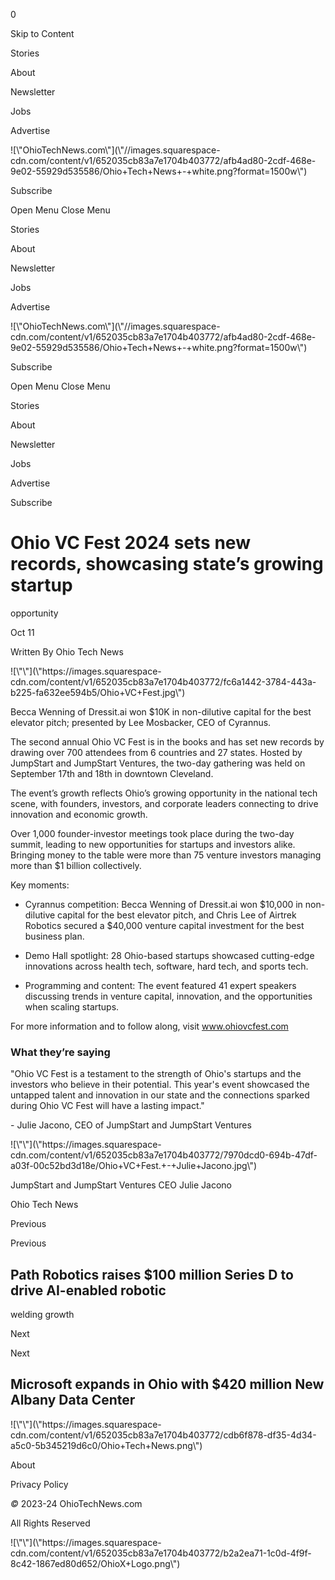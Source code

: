 0

Skip to Content

Stories

About

Newsletter

Jobs

Advertise

![\\"OhioTechNews.com\\"](\\"//images.squarespace-
cdn.com/content/v1/652035cb83a7e1704b403772/afb4ad80-2cdf-468e-9e02-55929d535586/Ohio+Tech+News+-+white.png?format=1500w\\")

Subscribe

Open Menu Close Menu

Stories

About

Newsletter

Jobs

Advertise

![\\"OhioTechNews.com\\"](\\"//images.squarespace-
cdn.com/content/v1/652035cb83a7e1704b403772/afb4ad80-2cdf-468e-9e02-55929d535586/Ohio+Tech+News+-+white.png?format=1500w\\")

Subscribe

Open Menu Close Menu

Stories

About

Newsletter

Jobs

Advertise

Subscribe

# Ohio VC Fest 2024 sets new records, showcasing state’s growing startup
opportunity

Oct 11

Written By Ohio Tech News

![\\"\\"](\\"https://images.squarespace-
cdn.com/content/v1/652035cb83a7e1704b403772/fc6a1442-3784-443a-b225-fa632ee594b5/Ohio+VC+Fest.jpg\\")

Becca Wenning of Dressit.ai won $10K in non-dilutive capital for the best
elevator pitch; presented by Lee Mosbacker, CEO of Cyrannus.

The second annual Ohio VC Fest is in the books and has set new records by
drawing over 700 attendees from 6 countries and 27 states. Hosted by JumpStart
and JumpStart Ventures, the two-day gathering was held on September 17th and
18th in downtown Cleveland.

The event’s growth reflects Ohio’s growing opportunity in the national tech
scene, with founders, investors, and corporate leaders connecting to drive
innovation and economic growth.

Over 1,000 founder-investor meetings took place during the two-day summit,
leading to new opportunities for startups and investors alike. Bringing money
to the table were more than 75 venture investors managing more than $1 billion
collectively.

Key moments:

  * Cyrannus competition: Becca Wenning of Dressit.ai won $10,000 in non-dilutive capital for the best elevator pitch, and Chris Lee of Airtrek Robotics secured a $40,000 venture capital investment for the best business plan.

  * Demo Hall spotlight: 28 Ohio-based startups showcased cutting-edge innovations across health tech, software, hard tech, and sports tech.

  * Programming and content: The event featured 41 expert speakers discussing trends in venture capital, innovation, and the opportunities when scaling startups.

For more information and to follow along, visit www.ohiovcfest.com

### What they’re saying

\"Ohio VC Fest is a testament to the strength of Ohio\'s startups and the
investors who believe in their potential. This year\'s event showcased the
untapped talent and innovation in our state and the connections sparked during
Ohio VC Fest will have a lasting impact.\"

\- Julie Jacono, CEO of JumpStart and JumpStart Ventures

![\\"\\"](\\"https://images.squarespace-
cdn.com/content/v1/652035cb83a7e1704b403772/7970dcd0-694b-47df-a03f-00c52bd3d18e/Ohio+VC+Fest.+-+Julie+Jacono.jpg\\")

JumpStart and JumpStart Ventures CEO Julie Jacono

Ohio Tech News

Previous

Previous

## Path Robotics raises $100 million Series D to drive AI-enabled robotic
welding growth

Next

Next

## Microsoft expands in Ohio with $420 million New Albany Data Center

![\\"\\"](\\"https://images.squarespace-
cdn.com/content/v1/652035cb83a7e1704b403772/cdb6f878-df35-4d34-a5c0-5b345219d6c0/Ohio+Tech+News.png\\")

About

Privacy Policy

 _©_ 2023-24 OhioTechNews.com

All Rights Reserved

![\\"\\"](\\"https://images.squarespace-
cdn.com/content/v1/652035cb83a7e1704b403772/b2a2ea71-1c0d-4f9f-8c42-1867ed80d652/OhioX+Logo.png\\")

­

­

